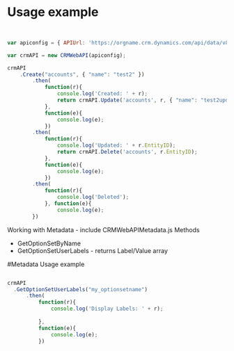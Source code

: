 # Usage example


```javascript


var apiconfig = { APIUrl: 'https://orgname.crm.dynamics.com/api/data/v8.0/', AccessToken: "<accesstoken>" };

var crmAPI = new CRMWebAPI(apiconfig);

crmAPI
	.Create("accounts", { "name": "test2" })
		.then(
			function(r){
				console.log('Created: ' + r);
				return crmAPI.Update('accounts', r, { "name": "test2updated"});
			}, 
			function(e){
				console.log(e);
			})
		.then(
			function(r){
				console.log('Updated: ' + r.EntityID);
				return crmAPI.Delete('accounts', r.EntityID);
			}, 
			function(e){
				console.log(e);
			})
		.then(
			function(r){
				console.log('Deleted');
			}, function(e){
				console.log(e);
		})
```
Working with Metadata - include CRMWebAPIMetadata.js
 Methods
  - GetOptionSetByName 
  - GetOptionSetUserLabels - returns Label/Value array
  
  #Metadata Usage example
  ```javascript

crmAPI
	.GetOptionSetUserLabels("my_optionsetname")
		.then(
			function(r){
				console.log('Display Labels: ' + r);
				
			}, 
			function(e){
				console.log(e);
			})
		
```